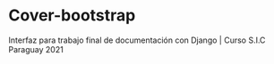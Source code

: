 # Cover-bootstrap
Interfaz para trabajo final de documentación con Django | Curso S.I.C Paraguay 2021
